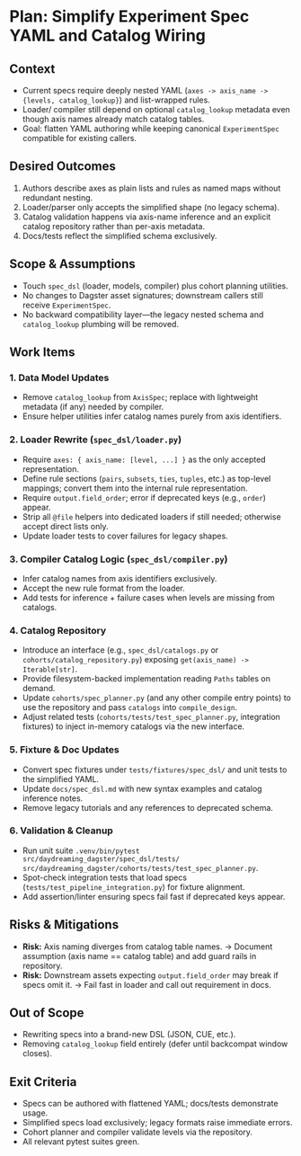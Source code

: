 # Plan: Simplify Experiment Spec YAML and Catalog Wiring

## Context
- Current specs require deeply nested YAML (`axes -> axis_name -> {levels, catalog_lookup}`) and list-wrapped rules.
- Loader/ compiler still depend on optional `catalog_lookup` metadata even though axis names already match catalog tables.
- Goal: flatten YAML authoring while keeping canonical `ExperimentSpec` compatible for existing callers.

## Desired Outcomes
1. Authors describe axes as plain lists and rules as named maps without redundant nesting.
2. Loader/parser only accepts the simplified shape (no legacy schema).
3. Catalog validation happens via axis-name inference and an explicit catalog repository rather than per-axis metadata.
4. Docs/tests reflect the simplified schema exclusively.

## Scope & Assumptions
- Touch `spec_dsl` (loader, models, compiler) plus cohort planning utilities.
- No changes to Dagster asset signatures; downstream callers still receive `ExperimentSpec`.
- No backward compatibility layer—the legacy nested schema and `catalog_lookup` plumbing will be removed.

## Work Items

### 1. Data Model Updates
- Remove `catalog_lookup` from `AxisSpec`; replace with lightweight metadata (if any) needed by compiler.
- Ensure helper utilities infer catalog names purely from axis identifiers.

### 2. Loader Rewrite (`spec_dsl/loader.py`)
- Require `axes: { axis_name: [level, ...] }` as the only accepted representation.
- Define rule sections (`pairs`, `subsets`, `ties`, `tuples`, etc.) as top-level mappings; convert them into the internal rule representation.
- Require `output.field_order`; error if deprecated keys (e.g., `order`) appear.
- Strip all `@file` helpers into dedicated loaders if still needed; otherwise accept direct lists only.
- Update loader tests to cover failures for legacy shapes.

### 3. Compiler Catalog Logic (`spec_dsl/compiler.py`)
- Infer catalog names from axis identifiers exclusively.
- Accept the new rule format from the loader.
- Add tests for inference + failure cases when levels are missing from catalogs.

### 4. Catalog Repository
- Introduce an interface (e.g., `spec_dsl/catalogs.py` or `cohorts/catalog_repository.py`) exposing `get(axis_name) -> Iterable[str]`.
- Provide filesystem-backed implementation reading `Paths` tables on demand.
- Update `cohorts/spec_planner.py` (and any other compile entry points) to use the repository and pass `catalogs` into `compile_design`.
- Adjust related tests (`cohorts/tests/test_spec_planner.py`, integration fixtures) to inject in-memory catalogs via the new interface.

### 5. Fixture & Doc Updates
- Convert spec fixtures under `tests/fixtures/spec_dsl/` and unit tests to the simplified YAML.
- Update `docs/spec_dsl.md` with new syntax examples and catalog inference notes.
- Remove legacy tutorials and any references to deprecated schema.

### 6. Validation & Cleanup
- Run unit suite `.venv/bin/pytest src/daydreaming_dagster/spec_dsl/tests/ src/daydreaming_dagster/cohorts/tests/test_spec_planner.py`.
- Spot-check integration tests that load specs (`tests/test_pipeline_integration.py`) for fixture alignment.
- Add assertion/linter ensuring specs fail fast if deprecated keys appear.

## Risks & Mitigations
- **Risk:** Axis naming diverges from catalog table names. → Document assumption (axis name == catalog table) and add guard rails in repository.
- **Risk:** Downstream assets expecting `output.field_order` may break if specs omit it. → Fail fast in loader and call out requirement in docs.

## Out of Scope
- Rewriting specs into a brand-new DSL (JSON, CUE, etc.).
- Removing `catalog_lookup` field entirely (defer until backcompat window closes).

## Exit Criteria
- Specs can be authored with flattened YAML; docs/tests demonstrate usage.
- Simplified specs load exclusively; legacy formats raise immediate errors.
- Cohort planner and compiler validate levels via the repository.
- All relevant pytest suites green.
